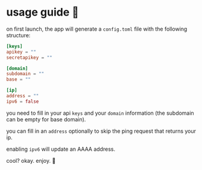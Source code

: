 # usage guide 🐷

on first launch, the app will generate a `config.toml` file with the following structure:

```toml
[keys]
apikey = ""
secretapikey = ""

[domain]
subdomain = ""
base = ""

[ip]
address = ""
ipv6 = false
```

you need to fill in your api `keys` and your `domain` information (the subdomain can be empty for base domain).

you can fill in an `address` optionally to skip the ping request that returns your ip.

enabling `ipv6` will update an AAAA address.

cool? okay. enjoy. 💜

